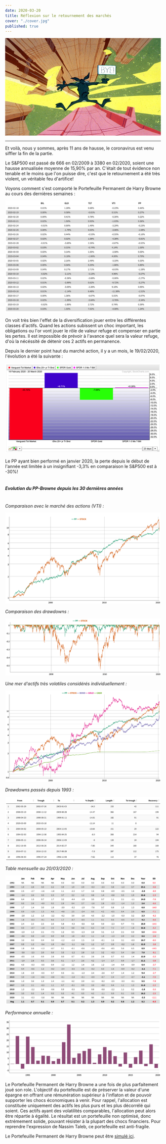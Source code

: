 ```yaml
---
date: 2020-03-20
title: Réflexion sur le retournement des marchés
cover: "./cover.jpg"
published: true
---
```


![cover-coyote](./cover.jpg)

<hr></hr>

Et voilà, nous y sommes, après 11 ans de hausse, le coronavirus est venu siffler la fin de la partie.

Le S&P500 est passé de 666 en 02/2009 à 3380 en 02/2020, soient une hausse annualisée moyenne de 15,90% par an. C'était de tout évidence non tenable et le moins que l'on puisse dire, c'est que le retournement a été très violent, un véritable feu d'artifice!

Voyons comment s'est comporté le Portefeuille Permanent de Harry Browne au cours des dernières semaines :

![20200320-pp-daily](./20200320-pp-daily.png)

On voit très bien l'effet de la diversification jouer entre les différentes classes d'actifs. Quand les actions subissent un choc important, les obligations ou l'or vont jouer le rôle de valeur refuge et compenser en partie les pertes. Il est impossible de prévoir à l'avance quel sera la valeur refuge, d'où la nécéssité de détenir ces 2 actifs en permanence.

Depuis le dernier point haut du marché action, il y a un mois, le 19/02/2020, l'évolution a été la suivante :

![20200320-pp-from-20200219](./20200320-pp-from-20200219.png)

Le PP ayant bien performé en janvier 2020, la perte depuis le début de l'année est limitée à un insignifiant -3,3% en comparaison le S&P500 est à -30%!<br></br>

##### Evolution du PP-Browne depuis les 30 dernières années<br></br>

*Comparaison avec le marché des actions (VTI) :*

![20200320-pp-graph-vti](./20200320-pp-graph-vti.png)

*Comparaison des drawdowns :*

![20200320-pp-dd-graph-vto](./20200320-pp-dd-graph-vti.png)

*Une mer d'actifs très volatiles considérés individuellement :*

![20200320-pp-graph-assets](./20200320-pp-graph-assets.png)

*Drawdowns passés depuis 1993 :*

![20200320-pp-dd-table](./20200320-pp-dd-table.png)

*Table mensuelle au 20/03/2020 :*

![20200320-pp-table](./20200320-pp-table-pp.png)

*Performance annuelle :*

![20200320-pp-year-bar](./20200320-pp-year-bar.png)


Le Portefeuille Permanent de Harry Browne a une fois de plus parfaitement joué son role. L'objectif du portefeuille est de préserver la valeur d'une épargne en offrant une rémunération supérieur à l'inflaton et de pouvoir supporter les chocs économiques à venir. Pour rappel, l'allocation est constituée uniquement des actifs les plus purs et les plus décorrélé qui soient. Ces actifs ayant des volatilités comparables, l'allocation peut alors être répartie à égalité. Le résultat est un portefeuille non optimisé, donc extrémement solide, pouvant résister à la plupart des chocs financiers. Pour reprendre l'expression de Nassim Taleb, ce portefeuille est anti-fragile.

Le Portefeuille Permanent de Harry Browne peut être [simulé ici](https://nicolaslequeux.shinyapps.io/nlx-pp-input/).<br></br>